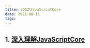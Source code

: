 ```yaml
---
title: iOS之JavaScriptCore
date: 2021-06-11 
tags:  
---
```


## 1. [深入理解JavaScriptCore](https://zhuanlan.zhihu.com/p/42859905)

